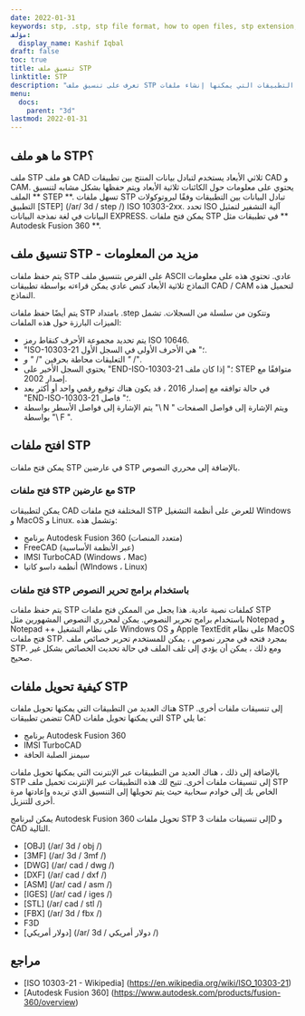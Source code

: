 ```yaml
---
date: 2022-01-31
keywords: stp, .stp, stp file format, how to open files, stp extension, stp extension
مؤلف:
  display_name: Kashif Iqbal
draft: false
toc: true
title: تنسيق ملف STP
linktitle: STP
description: "تعرف على تنسيق ملف STP وواجهات برمجة التطبيقات التي يمكنها إنشاء ملفات STP وفتحها."
menu:
  docs:
    parent: "3d"
lastmod: 2022-01-31
---
```


## ما هو ملف STP؟

ملف STP هو ملف CAD ثلاثي الأبعاد يستخدم لتبادل بيانات المنتج بين تطبيقات CAD و CAM. يحتوي على معلومات حول الكائنات ثلاثية الأبعاد ويتم حفظها بشكل مشابه لتنسيق الملف ** STEP **. تسهل ملفات STP تبادل البيانات بين التطبيقات وفقًا لبروتوكولات التطبيق [STEP] (/ar/ 3d / step /) ISO 10303-2xx. تحدد ISO آلية التشفير لتمثيل البيانات في لغة نمذجة البيانات EXPRESS. يمكن فتح ملفات STP في تطبيقات مثل ** Autodesk Fusion 360 **.

## تنسيق ملف STP - مزيد من المعلومات

يتم حفظ ملفات STP على القرص بتنسيق ملف ASCII عادي. تحتوي هذه على معلومات النماذج ثلاثية الأبعاد كنص عادي يمكن قراءته بواسطة تطبيقات CAD / CAM لتحميل هذه النماذج.

يتم أيضًا حفظ ملفات STP بامتداد .step وتتكون من سلسلة من السجلات. تشمل الميزات البارزة حول هذه الملفات:

* يتم تحديد مجموعة الأحرف كنقاط رمز ISO 10646.
* "ISO-10303-21 ؛" هي الأحرف الأولى في السجل الأول.
* التعليقات محاطة بحرفين "/ *" و "* /".
* يحتوي السجل الأخير على "END-ISO-10303-21 ؛" إذا كان ملف STEP متوافقًا مع إصدار 2002.
* في حالة توافقه مع إصدار 2016 ، قد يكون هناك توقيع رقمي واحد أو أكثر بعد "END-ISO-10303-21 ؛" فاصل.
* يتم الإشارة إلى فواصل الأسطر بواسطة "\ N \" ويتم الإشارة إلى فواصل الصفحات بواسطة "\ F \".

## افتح ملفات STP

يمكن فتح ملفات STP في عارضين STP بالإضافة إلى محرري النصوص.

### فتح ملفات STP مع عارضين STP

يمكن لتطبيقات CAD المختلفة فتح ملفات STP للعرض على أنظمة التشغيل Windows و MacOS و Linux. وتشمل هذه:

* برنامج Autodesk Fusion 360 (متعدد المنصات)
* FreeCAD (عبر الأنظمة الأساسية)
* IMSI TurboCAD (Windows ، Mac)
* أنظمة داسو كاتيا (WIndows ، Linux)

### فتح ملفات STP باستخدام برامج تحرير النصوص

يتم حفظ ملفات STP كملفات نصية عادية. هذا يجعل من الممكن فتح ملفات STP باستخدام برامج تحرير النصوص. يمكن لمحرري النصوص المشهورين مثل Notepad و Notepad ++ على نظام التشغيل Windows OS و Apple TextEdit على نظام MacOS فتح ملفات STP. بمجرد فتحه في محرر نصوص ، يمكن للمستخدم تحرير خصائص ملف STP. ومع ذلك ، يمكن أن يؤدي إلى تلف الملف في حالة تحديث الخصائص بشكل غير صحيح.

## كيفية تحويل ملفات STP

هناك العديد من التطبيقات التي يمكنها تحويل ملفات STP إلى تنسيقات ملفات أخرى. تتضمن تطبيقات CAD التي يمكنها تحويل ملفات STP ما يلي:

* برنامج Autodesk Fusion 360
* IMSI TurboCAD
* سيمنز الصلبة الحافة

بالإضافة إلى ذلك ، هناك العديد من التطبيقات عبر الإنترنت التي يمكنها تحويل ملفات STP إلى تنسيقات ملفات أخرى. تتيح لك هذه التطبيقات عبر الإنترنت تحميل ملف STP الخاص بك إلى خوادم سحابية حيث يتم تحويلها إلى التنسيق الذي تريده وإعادتها مرة أخرى للتنزيل.

يمكن لبرنامج Autodesk Fusion 360 تحويل ملفات STP إلى تنسيقات ملفات 3D و CAD التالية.

* [OBJ] (/ar/ 3d / obj /)
* [3MF] (/ar/ 3d / 3mf /)
* [DWG] (/ar/ cad / dwg /)
* [DXF] (/ar/ cad / dxf /)
* [ASM] (/ar/ cad / asm /)
* [IGES] (/ar/ cad / iges /)
* [STL] (/ar/ cad / stl /)
* [FBX] (/ar/ 3d / fbx /)
* F3D
* [دولار أمريكي] (/ar/ 3d / دولار أمريكي /)

## مراجع

* [ISO 10303-21 - Wikipedia] (https://en.wikipedia.org/wiki/ISO_10303-21)
* [Autodesk Fusion 360] (https://www.autodesk.com/products/fusion-360/overview)

